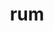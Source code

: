 ---
category: 3-letters
denotation: null
name: rum
reference_link: https://www.etymonline.com/word/rum
root_language: null
root_name: null
title: rum
type: free
word_sums:
- respelling: rum
  sum: 'Rum + '
---